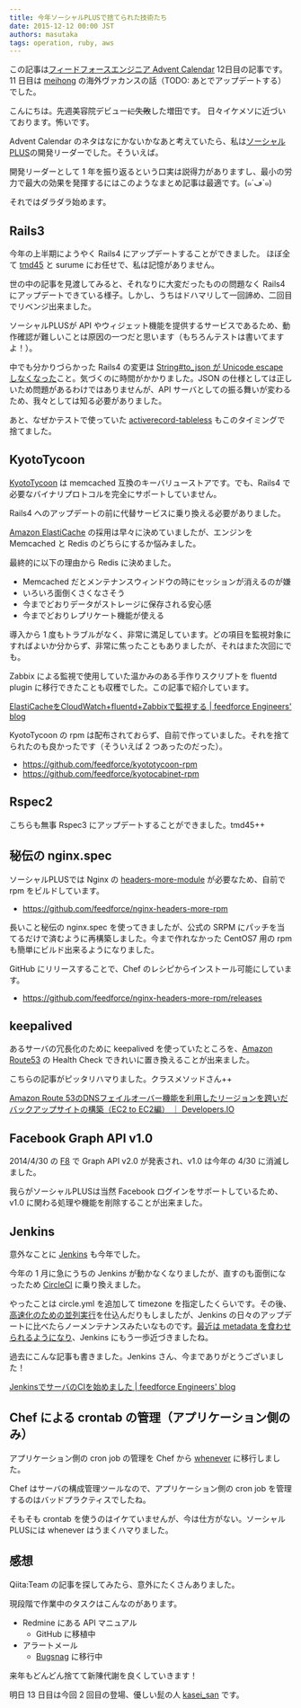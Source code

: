 ```yaml
---
title: 今年ソーシャルPLUSで捨てられた技術たち
date: 2015-12-12 00:00 JST
authors: masutaka
tags: operation, ruby, aws
---
```

この記事は[フィードフォースエンジニア Advent Calendar](http://www.adventar.org/calendars/906) 12日目の記事です。
11 日目は [meihong](http://www.adventar.org/users/9675) の海外ヴァカンスの話（TODO: あとでアップデートする）でした。

こんにちは。先週美容院デビュー<del>に失敗</del>した増田です。
日々イケメソに近づいております。怖いです。

<!--more-->

Advent Calendar のネタはなにかないかなあと考えていたら、私は[ソーシャルPLUS](https://socialplus.jp/)の開発リーダーでした。そういえば。

開発リーダーとして 1 年を振り返るという口実は説得力がありますし、最小の労力で最大の効果を発揮するにはこのようなまとめ記事は最適です。(๑´ڡ`๑)

それではダラダラ始めます。

## Rails3

今年の上半期にようやく Rails4 にアップデートすることができました。
ほぼ全て [tmd45](http://www.adventar.org/users/2076) と surume にお任せで、私は記憶がありません。

世の中の記事を見渡してみると、それなりに大変だったものの問題なく Rails4 にアップデートできている様子。しかし、うちはドハマリして一回諦め、二回目でリベンジ出来ました。

ソーシャルPLUSが API やウィジェット機能を提供するサービスであるため、動作確認が難しいことは原因の一つだと思います（もちろんテストは書いてますよ！）。

中でも分かりづらかった Rails4 の変更は [String#to_json が Unicode escape しなくなった](https://github.com/rails/rails/commit/815a9431ab61376a7e8e1bdff21f87bc557992f8)こと。気づくのに時間がかかりました。JSON の仕様としては正しいため問題があるわけではありませんが、API サーバとしての振る舞いが変わるため、我々としては知る必要がありました。

あと、なぜかテストで使っていた [activerecord-tableless](https://rubygems.org/gems/activerecord-tableless) もこのタイミングで捨てました。

## KyotoTycoon

[KyotoTycoon](http://fallabs.com/kyototycoon/) は memcached 互換のキーバリューストアです。でも、Rails4 で必要なバイナリプロトコルを完全にサポートしていません。

Rails4 へのアップデートの前に代替サービスに乗り換える必要がありました。

[Amazon ElastiCache](https://aws.amazon.com/jp/elasticache/) の採用は早々に決めていましたが、エンジンを Memcached と Redis のどちらにするか悩みました。

最終的に以下の理由から Redis に決めました。

* Memcached だとメンテナンスウィンドウの時にセッションが消えるのが嫌
* いろいろ面倒くさくなさそう
* 今までどおりデータがストレージに保存される安心感
* 今までどおりレプリケート機能が使える

導入から 1 度もトラブルがなく、非常に満足しています。どの項目を監視対象にすればよいか分からず、非常に焦ったこともありましたが、それはまた次回にでも。

Zabbix による監視で使用していた温かみのある手作りスクリプトを fluentd plugin に移行できたことも収穫でした。この記事で紹介しています。

[ElastiCacheをCloudWatch+fluentd+Zabbixで監視する | feedforce Engineers' blog](/elasticache.html)

KyotoTycoon の rpm は配布されておらず、自前で作っていました。それを捨てられたのも良かったです（そういえば 2 つあったのだった）。

* https://github.com/feedforce/kyototycoon-rpm
* https://github.com/feedforce/kyotocabinet-rpm

## Rspec2

こちらも無事 Rspec3 にアップデートすることができました。tmd45++

## 秘伝の nginx.spec

ソーシャルPLUSでは Nginx の [headers-more-module](http://wiki.nginx.org/NginxHttpHeadersMoreModule) が必要なため、自前で rpm をビルドしています。

* https://github.com/feedforce/nginx-headers-more-rpm

長いこと秘伝の nginx.spec を使ってきましたが、公式の SRPM にパッチを当てるだけで済むように再構築しました。今まで作れなかった CentOS7 用の rpm も簡単にビルド出来るようになりました。

GitHub にリリースすることで、Chef のレシピからインストール可能にしています。

* https://github.com/feedforce/nginx-headers-more-rpm/releases

## keepalived

あるサーバの冗長化のために keepalived を使っていたところを、[Amazon Route53](https://aws.amazon.com/jp/route53/) の Health Check できれいに置き換えることが出来ました。

こちらの記事がピッタリハマりました。クラスメソッドさん++

[Amazon Route 53のDNSフェイルオーバー機能を利用したリージョンを跨いだバックアップサイトの構築（EC2 to EC2編） ｜ Developers.IO](http://dev.classmethod.jp/cloud/route-53-dns-failover-ec2/)

## Facebook Graph API v1.0

2014/4/30 の [F8](https://www.fbf8.com/) で Graph API v2.0 が発表され、v1.0 は今年の 4/30 に消滅しました。

我らがソーシャルPLUSは当然 Facebook ログインをサポートしているため、v1.0 に関わる処理や機能を削除することが出来ました。

## Jenkins

意外なことに [Jenkins](https://jenkins-ci.org/) も今年でした。

今年の 1 月に急にうちの Jenkins が動かなくなりましたが、直すのも面倒になったため [CircleCI](https://circleci.com/) に乗り換えました。

やったことは circle.yml を追加して timezone を指定したくらいです。その後、[高速化のための並列実行](https://gist.github.com/sakatam/7374387)を仕込んだりもしましたが、Jenkins の日々のアップデートに比べたらノーメンテナンスみたいなものです。[最近は metadata を食わせられるようになり](https://circleci.com/docs/test-metadata#automatic-test-metadata-collection)、Jenkins にもう一歩近づきましたね。

過去にこんな記事も書きました。Jenkins さん、今までありがとうございました！

[JenkinsでサーバのCIを始めました | feedforce Engineers' blog](/jenkins-server-ci.html)

## Chef による crontab の管理（アプリケーション側のみ）

アプリケーション側の cron job の管理を Chef から [whenever](https://rubygems.org/gems/whenever) に移行しました。

Chef はサーバの構成管理ツールなので、アプリケーション側の cron job を管理するのはバッドプラクティスでしたね。

そもそも crontab を使うのはイケていませんが、今は仕方がない。ソーシャルPLUSには whenever はうまくハマりました。

## 感想

Qiita:Team の記事を探してみたら、意外にたくさんありました。

現段階で作業中のタスクはこんなのがあります。

* Redmine にある API マニュアル
     * GitHub に移植中
* アラートメール
     * [Bugsnag](https://bugsnag.com/) に移行中

来年もどんどん捨てて新陳代謝を良くしていきます！


明日 13 日目は今回 2 回目の登場、優しい髭の人 [kasei_san](http://www.adventar.org/users/7355) です。
